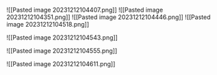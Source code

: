![[Pasted image 20231212104407.png]]
![[Pasted image 20231212104351.png]]
![[Pasted image 20231212104446.png]]
![[Pasted image 20231212104518.png]]

![[Pasted image 20231212104543.png]]

![[Pasted image 20231212104555.png]]

![[Pasted image 20231212104611.png]]